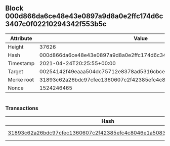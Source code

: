 ## Block 000d866da6ce48e43e0897a9d8a0e2ffc174d6c3407c0f02210294342f553b5c

Attribute | Value
--- | ---
Height | 37626
Hash | 000d866da6ce48e43e0897a9d8a0e2ffc174d6c3407c0f02210294342f553b5c
Timestamp | 2021-04-24T20:25:55+00:00
Target | 00254142f49eaaa504dc75712e8378ad5316cbcead634704b3734b6271167cc4
Merke root | 31893c62a26bdc97cfec1360607c2f42385efc4c8046e1a5083867db88463980
Nonce | 1524246465

```

```

### Transactions

Hash | Amount
--- | ---
[31893c62a26bdc97cfec1360607c2f42385efc4c8046e1a5083867db88463980](31893c62a26bdc97cfec1360607c2f42385efc4c8046e1a5083867db88463980.md) | 10.00000000 SKEPTI 
